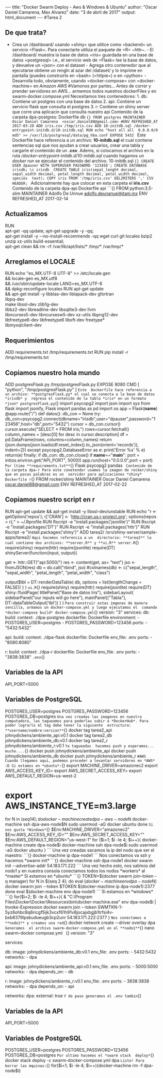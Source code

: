 --- title: "Docker Swarm Deploy - Aws & Windows & Ubuntu" author: "Oscar Daniel Camarena, Max Alvarez" date: "3 de abril de 2017" output: html_document ---
#Tarea 2
## De que trata?
- Crea un /dashboard/ usando =shiny= que utilice como =backend= un servicio
  =Flask=. Para conectarte utiliza el paquete de =R= ~httr~. - El /dashboard/ muestra la base de datos =iris= 
guardada en una base de datos
  =postgresql= i.e., el servicio web de =Flask= lee la base de datos, y devuelve un =json= con
  el dataset - Agrega otro contenedor que al ejecutarse obtiene un rengln al azar del /dataset/ y lo imprime en 
pantalla
  (puedes construirlo en =bash= (=httpie=) o en =python= - Desarrolla todo, obviamente, usando =docker-compose= 
con =docker-machine= en *Amazon AWS*
#Vamonos por partes...
Antes de correr y prender servidores en AWS... armemos todos nuestros dockerFiles y en swarm-docker.compose.yml 
Necesitamos tres contenedores: 1. db: Contiene un postgres con una base de datos 2. api: Contiene un servicio 
flask que consulta el postgres 3. r: Contiene un shiny server que corre una aplicacin que consulta nuestro api 
Contenido de la carpeta dpa-postgres: Dockerfile db ```{} FROM postgres MAINTAINER Oscar Daniel Camarena 
<oscar.daniel88@gmail.com>
#ENV REFRESHED_AT 2017-03-28
ADD iris.csv /tmp/iris.csv ADD 10-initdb.sql /docker-entrypoint-initdb.d/10-initdb.sql RUN echo "host all all 
0.0.0.0/0 md5" >> /var/lib/postgresql/data/pg_hba.conf EXPOSE 5432 ``` Este Dockerfile hace referencia a un 
archivo: **10-initdb.sql** el cual contiene sentencias sql que nos ayudan a crear usuarios, crear una tabla y 
cargarle el contenido de un **.csv**. Adems, si colocamos el archivo en la ruta 
*/docker-entrypoint-initdb.d/10-initdb.sql* cuando hagamos un *docker run* se ejecutar el contenido del archivo. 
10-initdb.sql ```{} CREATE USER dpauser WITH SUPERUSER PASSWORD '123456'; CREATE DATABASE irisdb; \c irisdb 
CREATE TABLE iris(sepal_lenght decimal, sepal_width decimal, petal_length decimal, petal_width decimal, species 
text); COPY iris FROM '/tmp/iris.csv' DELIMITERS ',' CSV HEADER; ``` Adicionalmente hay que colocar en esta 
carpeta el **iris.csv** Contenido de la carpeta dpa-api Dockerfile api ```{} FROM python:3.5-slim MAINTAINER 
Adolfo De Unnue <adolfo.deunanue@itam.mx> ENV REFRESHED_AT 2017-02-14
## Actualizamos
RUN \
    apt-get -qq update; apt-get upgrade -y -qq; \
    apt-get install -y --no-install-recommends -qq wget curl git locales bzip2 unzip xz-utils build-essential; \
    apt-get clean && rm -rf /var/lib/apt/lists/* /tmp/* /var/tmp/*
## Arreglamos el LOCALE
RUN echo "es_MX.UTF-8 UTF-8" >> /etc/locale.gen \
    && locale-gen es_MX.utf8 \
    && /usr/sbin/update-locale LANG=es_MX.UTF-8 \
    && dpkg-reconfigure locales RUN apt-get update \
    && apt-get install -y libblas-dev liblapack-dev gfortran \
                       libpq-dev \
                       make libssl-dev zlib1g-dev \
                       libbz2-dev libreadline-dev libsqlite3-dev llvm \
                       libncurses5-dev libncursesw5-dev xz-utils libpng12-dev \
                       libfreetype6-dev libfreetype6 libxft-dev freetype* \
                       libmysqlclient-dev
## Requerimientos
ADD requirements.txt /tmp/requirements.txt RUN pip install -r /tmp/requirements.txt
## Copiamos nuestro hola mundo
ADD postgresFlask.py /tmp/postgresFlask.py EXPOSE 8080 CMD [ "python", "/tmp/postgresFlask.py" ] ``` Este 
Dockerfile hace referencia a un archivo: **postgresFlask.py* el cual se conecta a la base de datos *irisdb* y 
regresa el contenido de la tabla *iris* en un formato *json* postgresFlask.py ```{} import psycopg2 import json 
import sys from flask import jsonify, Flask import pandas as pd import os app = Flask(__name__) @app.route("/") 
def datos():
    db_con = None
    try:
        db_con=psycopg2.connect(dbname="irisdb",user="dpauser",password="123456",host="db",port="5432")
        cursor = db_con.cursor()
        cursor.execute("SELECT * FROM iris;")
        rows=cursor.fetchall()
        column_names = [desc[0] for desc in cursor.description]
        df = pd.DataFrame(rows, columns=column_names)
        return (json.dumps(json.loads(df.reset_index().to_json(orient='records')), indent=2))
    except psycopg2.DatabaseError as e:
        print('Error %s' % e)
        return(e)
    finally:
        if db_con:
            db_con.close() if __name__=="__main__":
    port = int(os.environ.get("API_PORT", 5000))
    app.run(host="0.0.0.0",port = port) ``` Por ltimo **requirements.txt** ```{} Flask psycopg2 pandas ``` 
Contenido de la carpeta dpa-r Para este conetendor usamos la imagen de rocker/shiny que en pocas palabras es un 
servidor para aplicaciones *shiny* Dockerfile r ```{} FROM rocker/shiny MAINTAINER Oscar Daniel Camarena 
<oscar.daniel88@gmail.com> ENV REFRESHED_AT 2017-02-22
## Copiamos nuestro script en r
RUN apt-get update && apt-get install -y libssl-dev/unstable RUN echo "r <- getOption('repos'); r['CRAN'] <- 
'http://cran.us.r-project.org'; options(repos = r);" > ~/.Rprofile RUN Rscript -e "install.packages('jsonlite')" 
RUN Rscript -e "install.packages('DT')" RUN Rscript -e "install.packages('httr')" RUN Rscript -e 
"install.packages('shiny')" ADD tarea2/ /srv/shiny-server/sample-apps/tarea2/ ``` Aqui hacemos referencia a un 
directorio: **tarea2** la cual contiene dos archivos: **server.R** y **ui.R** server.R ```{} require(shiny) 
require(httr) require(jsonlite) require(DT) shinyServer(function(input, output){
  
  get <- httr::GET("api:5000/")
  res <- content(get, as= "text")
  jso <- fromJSON(res)
  db = do.call("rbind", jso)
  #colnames(db) <- c("sepal_length", "sepal_width", "petal_length", "petal_width", "class")
  
  output$tbl = DT::renderDataTable(
    db, options = list(lengthChange = FALSE))
}
) ``` ui.R ```{} require(shiny) require(httr) require(jsonlite) require(DT) shiny::fluidPage(
  titlePanel("Base de datos Iris"),
  sidebarLayout(
    sidebarPanel("our inputs will go here"),
    mainPanel(("Tabla"),
              DT::dataTableOutput('tbl'))
  ) ) ``` Para construir estas imgenes de manera sencilla, armamos un docker-compose.yml y luego ejecutamos el 
comando *docker-compose build* docker-compose.yml ```{} version: "3" services:
   db:
     build:
       context: ./dpa-postgres
       dockerfile: Dockerfile
     environment:
       - POSTGRES_USER=postgres
       - POSTGRES_PASSWORD=123456
     ports:
       - "5432:5432"
           
   api:
     build:
       context: ./dpa-flask
       dockerfile: Dockerfile
     env_file: .env
     ports:
       - "8080:8080"
   
   r:
     build:
       context: ./dpa-r
       dockerfile: Dockerfile
     env_file: .env
     ports:
       - "3838:3838" ``` .env ```{}
## Variables de la API
API_PORT=5000
## Variables de PostgreSQL
POSTGRES_USER=postgres POSTGRES_PASSWORD=123456 POSTGRES_DB=postgres ``` Una vez creadas las imagenes en nuestra 
computadora, las tagueamos para poderlas subir a *DockerHub*. Para poder lograrlo el tag debe tener la siguiente 
estructura: **username/nombre:version** ```{} docker tag tarea2_api johnydickens/ambiente_api:v0.1 docker tag 
tarea2_db johnydickens/ambiente_db:v0.1 docker tag tarea2_r johnydickens/ambiente_r:v0.1 ``` Ya tagueadas 
hacemos push y esperamos... mucho.... ```{} docker push johnydickens/ambiente_api docker push 
johnydickens/ambiente_db docker push johnydickens/ambiente_r ```
#AWS
Cuando llegamos aqui, podemos proceder a levantar servidores en *AWS* :D Si estamos en *ubuntu*: ```{} export 
MACHINE_DRIVER=amazonec2 export AWS_ACCESS_KEY_ID= export AWS_SECRET_ACCESS_KEY= export 
AWS_DEFAULT_REGION=us-west-2
# export AWS_INSTANCE_TYE=m3.large
for N in $(seq 1 4); do docker-machine create dpa-aws-node$N docker-machine ssh dpa-aws-node$N sudo usermod -aG 
docker ubuntu done ``` Si nos gusta *Windows* ```{} $Env:MACHINE_DRIVER="amazonec2" $Env:AWS_ACCESS_KEY_ID="" 
$Env:AWS_SECRET_ACCESS_KEY="" $Env:AWS_DEFAULT_REGION="us-west-1" for ($i=1; $i -le 4; $i++){ docker-machine 
create dpa-node$i docker-machine ssh dpa-node$i sudo usermod -aG docker ubuntu
} 
``` Una vez creadas sacamos la ip del nodo que ser el maestro: ```{} docker-machine ip dpa-node1 ``` Nos 
conectamos va ssh y hacemos *swarm init* ```{} docker-machine ssh dpa-node1 docker swarm init --advertise-addr 
54.183.171.222 ``` Una vez hecho esto, nos salimos del nodo1 y en nuestra consola conectamos todos los nodos 
*workers* al *master* Si estamos en *ubuntu* ```{} TOKEN=$(docker swarm join-token -q manager) for N in $(seq 2 
4); do
  eval $(docker-machine env dpa-node$N)
  docker swarm join --token $TOKEN $(docker-machine ip dpa-node1):2377 done eval $(docker-machine env dpa-node1) 
``` Si estamos en *windows* ```{} for($i=2; $i -le 4; $i++){
   & "C:\Program Files\Docker\Docker\Resources\bin\docker-machine.exe" env dpa-node$i | Invoke-Expression
   docker swarm join --token 
SWMTKN-1-5yz6ohbc8q6ricgf5ijk3vcxf61h91v8jocajxbgjb1trfsi4v-bxb8379lpsbudueugb3cp2unr 54.183.171.222:2377
}
``` Nos conectamos a **nodo1** y creamos una red ```{} docker network create --driver overlay dpa ``` Generamos 
el archivo swarm-docker-compose.yml en el **nodo1** ```{} nano swarm-docker compose.yml ``` ```{} version: "3"
 
services:
 
  db:
    image: johnydickens/ambiente_db:v0.1
    env_file: .env
    ports:
      - 5432:5432
    networks:
      - dpa
 
  api:
    image: johnydickens/ambiente_api:v0.1
    env_file: .env
    ports:
      - 5000:5000
    networks:
      - dpa
    depends_on:
      - db
      
  r:
    image: johnydickens/ambiente_r:v0.1
    env_file: .env
    ports:
      - 3838:3838
    networks:
      - dpa
    depends_on:
      - api
      
networks:
  dpa:
    external: true ``` Y de paso generamos el .env tambin ```{}
## Variables de la API
API_PORT=5000
## Variables de PostgreSQL
POSTGRES_USER=postgres POSTGRES_PASSWORD=123456 POSTGRES_DB=postgres ``` Por ultimo hacemos el *swarm stack 
deploy* ```{} docker stack deploy -c swarm-docker-compose.yml dpa ``` Listo! Para borrar las mquinas: ```{} 
for($i=1; $i -le 4; $i++){docker-machine rm -f dpa-node$i}
```
